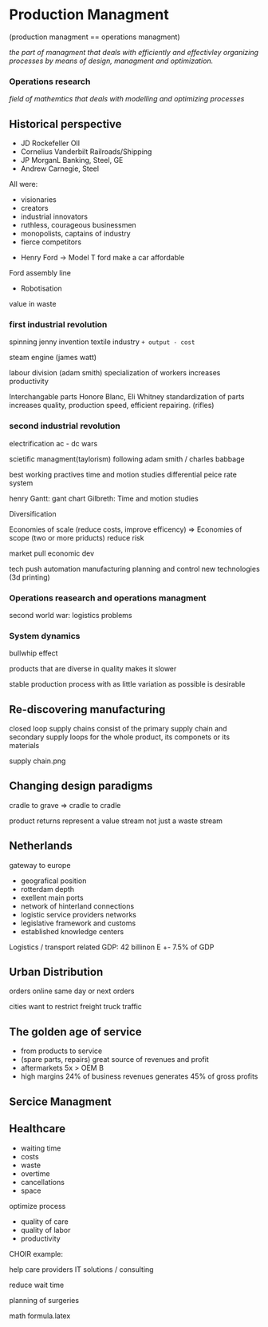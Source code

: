 # Production Managment

(production managment == operations managment)

*the part of managment that deals with efficiently and effectivley organizing processes by means of design, managment and optimization.*

### Operations research

*field of mathemtics that deals with modelling and optimizing processes*

## Historical perspective

+ JD Rockefeller OIl
+ Cornelius Vanderbilt Railroads/Shipping
+ JP MorganL Banking, Steel, GE 
+ Andrew Carnegie, Steel

All were:
- visionaries
- creators
- industrial innovators
- ruthless, courageous businessmen
- monopolists, captains of industry
- fierce competitors


+ Henry Ford -> Model T ford
make a car affordable

Ford assembly line

+ Robotisation

value in waste

### first industrial revolution
spinning jenny invention
textile industry
`+ output - cost`

steam engine (james watt)

labour division (adam smith)
specialization of workers increases productivity

Interchangable parts Honore Blanc, Eli Whitney
standardization of parts increases quality, production speed, efficient repairing. (rifles)

### second industrial revolution

electrification ac - dc wars

scietific managment(taylorism)
following adam smith / charles babbage

best working practives
time and motion studies
differential peice rate system

henry Gantt: gant chart
Gilbreth: Time and motion studies

Diversification

Economies of scale (reduce costs, improve efficency) => Economies of scope (two or more priducts) reduce risk

market pull
economic dev

tech push
automation
manufacturing planning and control
new technologies (3d printing)

### Operations reasearch and operations managment

second world war: logistics problems


### System dynamics

bullwhip effect

products that are diverse in quality makes it slower

stable production process with as little variation as possible is desirable

## Re-discovering manufacturing

closed loop supply chains consist of the primary supply chain and secondary supply loops for the whole product, its componets or its materials

supply chain.png

## Changing design paradigms

cradle to grave => cradle to cradle

product returns represent a value stream not just a waste stream

## Netherlands

gateway to europe

+ geografical position
+ rotterdam depth
+ exellent main ports
+ network of hinterland connections
+ logistic service providers networks
+ legislative framework and customs
+ established knowledge centers

Logistics / transport related GDP:
42 billinon E +- 7.5% of GDP

## Urban Distribution
orders online
same day or next orders

cities want to restrict freight truck traffic

## The golden age of service

+ from products to service
+ (spare parts, repairs) great source of revenues and profit
+ aftermarkets 5x > OEM B
+ high margins 24% of business revenues generates 45% of gross profits


## Sercice Managment

## Healthcare

- waiting time
- costs
- waste
- overtime
- cancellations
- space

optimize process

- quality of care
- quality of labor
- productivity

CHOIR example:

help care providers
IT solutions / consulting

reduce wait time

planning of surgeries

math formula.latex
